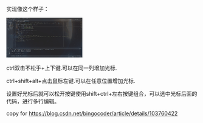 实现像这个样子：    
    
![image](..\images\7485616-da12d3d3d0671159.gif)    
    
ctrl双击不松手+上下键.可以在同一列增加光标.    
    
ctrl+shift+alt+点击鼠标左键.可以在任意位置增加光标.    
    
设置好光标后就可以松开按键使用shift+ctrl+左右按键组合，可以选中光标后面的代码，进行多行编辑。    
    
    
copy for https://blog.csdn.net/bingocoder/article/details/103760422    
